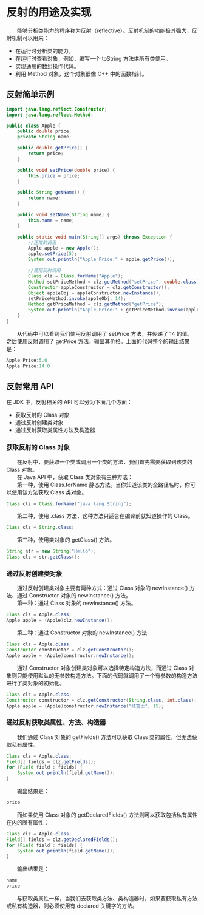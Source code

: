 # 反射的用途及实现
&emsp;&emsp;能够分析类能力的程序称为反射（reflective）。反射机制的功能极其强大，反射机制可以用来：
- 在运行时分析类的能力。
- 在运行时查看对象，例如，编写一个 toString 方法供所有类使用。
- 实现通用的数组操作代码。
- 利用 Method 对象，这个对象很像 C++ 中的函数指针。
## 反射简单示例
```java
import java.lang.reflect.Constructor;
import java.lang.reflect.Method;

public class Apple {
    public double price;
    private String name;

    public double getPrice() {
        return price;
    }

    public void setPrice(double price) {
        this.price = price;
    }

    public String getName() {
        return name;
    }

    public void setName(String name) {
        this.name = name;
    }

    public static void main(String[] args) throws Exception {
        //正常的调用
        Apple apple = new Apple();
        apple.setPrice(5);
        System.out.println("Apple Price:" + apple.getPrice());

        //使用反射调用
        Class clz = Class.forName("Apple");
        Method setPriceMethod = clz.getMethod("setPrice", double.class);
        Constructor appleConstructor = clz.getConstructor();
        Object appleObj = appleConstructor.newInstance();
        setPriceMethod.invoke(appleObj, 14);
        Method getPriceMethod = clz.getMethod("getPrice");
        System.out.println("Apple Price:" + getPriceMethod.invoke(appleObj));
    }
}
```
&emsp;&emsp;从代码中可以看到我们使用反射调用了 setPrice 方法，并传递了 14 的值。之后使用反射调用了 getPrice 方法，输出其价格。上面的代码整个的输出结果是：
```java
Apple Price:5.0
Apple Price:14.0
```
## 反射常用 API
在 JDK 中，反射相关的 API 可以分为下面几个方面：  
- 获取反射的 Class 对象
- 通过反射创建类对象
- 通过反射获取类属性方法及构造器
### 获取反射的 Class 对象
&emsp;&emsp;在反射中，要获取一个类或调用一个类的方法，我们首先需要获取到该类的 Class 对象。  
&emsp;&emsp;在 Java API 中，获取 Class 类对象有三种方法：  
&emsp;&emsp;第一种，使用 Class.forName 静态方法。当你知道该类的全路径名时，你可以使用该方法获取 Class 类对象。
```java
Class clz = Class.forName("java.lang.String");
```
&emsp;&emsp;第二种，使用 .class 方法，这种方法只适合在编译前就知道操作的 Class。
```java
Class clz = String.class;
```
&emsp;&emsp;第三种，使用类对象的 getClass() 方法。
```java
String str = new String("Hello");
Class clz = str.getClass();
```
### 通过反射创建类对象
&emsp;&emsp;通过反射创建类对象主要有两种方式：通过 Class 对象的 newInstance() 方法、通过 Constructor 对象的 newInstance() 方法。  
&emsp;&emsp;第一种：通过 Class 对象的 newInstance() 方法。
```java
Class clz = Apple.class;
Apple apple = (Apple)clz.newInstance();
```
&emsp;&emsp;第二种：通过 Constructor 对象的 newInstance() 方法
```java
Class clz = Apple.class;
Constructor constructor = clz.getConstructor();
Apple apple = (Apple)constructor.newInstance();
```
&emsp;&emsp;通过 Constructor 对象创建类对象可以选择特定构造方法，而通过 Class 对象则只能使用默认的无参数构造方法。下面的代码就调用了一个有参数的构造方法进行了类对象的初始化。
```java
Class clz = Apple.class;
Constructor constructor = clz.getConstructor(String.class, int.class);
Apple apple = (Apple)constructor.newInstance("红富士", 15);
```
### 通过反射获取类属性、方法、构造器
&emsp;&emsp;我们通过 Class 对象的 getFields() 方法可以获取 Class 类的属性，但无法获取私有属性。
```java
Class clz = Apple.class;
Field[] fields = clz.getFields();
for (Field field : fields) {
    System.out.println(field.getName());
}
```
&emsp;&emsp;输出结果是：
```java
price
```
&emsp;&emsp;而如果使用 Class 对象的 getDeclaredFields() 方法则可以获取包括私有属性在内的所有属性：
```java
Class clz = Apple.class;
Field[] fields = clz.getDeclaredFields();
for (Field field : fields) {
    System.out.println(field.getName());
}
```
&emsp;&emsp;输出结果是：
```java
name
price
```
&emsp;&emsp;与获取类属性一样，当我们去获取类方法、类构造器时，如果要获取私有方法或私有构造器，则必须使用有 declared 关键字的方法。